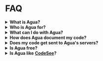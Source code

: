 # FAQ

<details>

<summary><strong>What is Agua?</strong></summary>

Agua is a **React Visual Environment**. With Agua, you can understand codebases faster and document easily every change you make.

</details>

<details>

<summary><strong>Who is Agua for?</strong></summary>

Agua is tailor-made for Front-end developers using React. We are agnostic to your build tools, and don't matter if you use Typescript or Javascript.

</details>

<details>

<summary><strong>What can I do with Agua?</strong></summary>

If you are new to a project, Agua will generate a component and dependencies graph so you can visualize all your code structure. For each task, Agua will help you locate each file and preview each component with its props. You can edit each component directly in our integrated IDE and use AI to document all your work. As you push your changes, your team will have access to your documentation.

</details>

<details>

<summary><strong>How does Agua document my code?</strong></summary>

We have created specific prompts to document comprehensively each of your component's props. You only need to connect Agua to your AI provider to start documenting.

</details>

<details>

<summary><strong>Does my code get sent to Agua's servers?</strong></summary>

No. Your code only runs locally.

</details>

<details>

<summary><strong>Is Agua free?</strong></summary>

Yes, Agua is free for all developers. Do you want to use Agua in your workplace? Check out our ambassadors program and help us go global.

</details>

<details>

<summary><strong>Is Agua like</strong> <a href="https://www.codesee.io/"><strong>CodeSee</strong></a><strong>?</strong></summary>

We are sorry about CodeSee's shutdown. We are here for all those devs who hate working large codebases with poor documentation. Did you use CodeSee? Talk to our founders about your experience, and let's see how we can help you.

</details>

